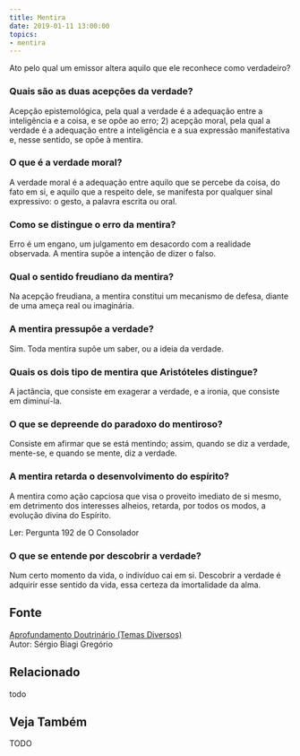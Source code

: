 ```yaml
---
title: Mentira
date: 2019-01-11 13:00:00
topics: 
- mentira 
---
```


Ato pelo qual um emissor altera aquilo que ele reconhece como
verdadeiro?

### Quais são as duas acepções da verdade?
Acepção epistemológica, pela qual a verdade é a adequação entre a
inteligência e a coisa, e se opõe ao erro; 2) acepção moral, pela qual a
verdade é a adequação entre a inteligência e a sua expressão
manifestativa e, nesse sentido, se opõe à mentira.

### O que é a verdade moral?
A verdade moral é a adequação entre aquilo que se percebe da coisa, do
fato em si, e aquilo que a respeito dele, se manifesta por qualquer
sinal expressivo: o gesto, a palavra escrita ou oral.

### Como se distingue o erro da mentira?
Erro é um engano, um julgamento em desacordo com a realidade observada.
A mentira supõe a intenção de dizer o falso.

### Qual o sentido freudiano da mentira?
Na acepção freudiana, a mentira constitui um mecanismo de defesa, diante
de uma ameça real ou imaginária.

### A mentira pressupõe a verdade?
Sim. Toda mentira supõe um saber, ou a ideia da verdade.

### Quais os dois tipo de mentira que Aristóteles distingue?
A jactância, que consiste em exagerar a verdade, e a ironia, que
consiste em diminuí-la.

### O que se depreende do paradoxo do mentiroso?
Consiste em afirmar que se está mentindo; assim, quando se diz a
verdade, mente-se, e quando se mente, diz a verdade.

### A mentira retarda o desenvolvimento do espírito?
A mentira como ação capciosa que visa o proveito imediato de si mesmo,
em detrimento dos interesses alheios, retarda, por todos os modos, a
evolução divina do Espírito.

Ler: Pergunta 192 de O Consolador

### O que se entende por descobrir a verdade?
Num certo momento da vida, o indivíduo cai em si. Descobrir a verdade é
adquirir esse sentido da vida, essa certeza da imortalidade da alma.



## Fonte
[Aprofundamento Doutrinário (Temas Diversos)](https://sites.google.com/view/aprofundamentodoutrinario/mentira)  
Autor: Sérgio Biagi Gregório



## Relacionado
todo

## Veja Também
TODO


